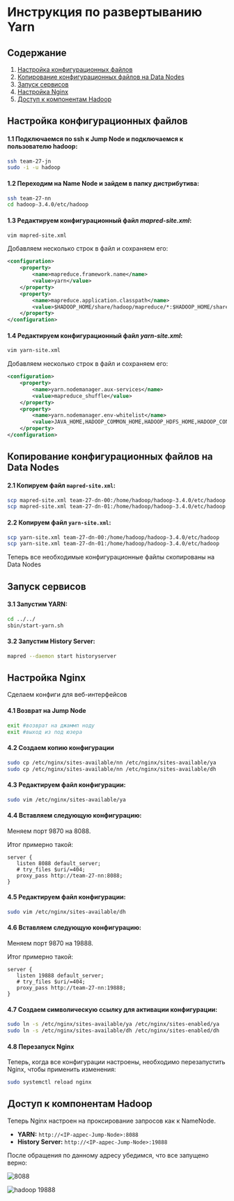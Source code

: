 # Инструкция по развертыванию Yarn

## Содержание

1. [Настройка конфигурационных файлов](#настройка-конфигурационных-файлов)
2. [Копирование конфигурационных файлов на Data Nodes](#копирование-конфигурационных-файлов-на-data-nodes)
3. [Запуск сервисов](#запуск-сервисов)
4. [Настройка Nginx](#настройка-nginx)
8. [Доступ к компонентам Hadoop](#доступ-к-компонентам-hadoop)

## Настройка конфигурационных файлов

#### 1.1 Подключаемся по ssh к Jump Node и подключаемся к пользователю hadoop: 

```bash
ssh team-27-jn
sudo -i -u hadoop
```
#### 1.2 Переходим на Name Node и зайдем в папку дистрибутива:

```bash
ssh team-27-nn
cd hadoop-3.4.0/etc/hadoop
```

#### 1.3 Редактируем конфигурационный файл _mapred-site.xml_:

```bash
vim mapred-site.xml
```

Добавляем несколько строк в файл и сохраняем его:

```xml
<configuration>
    <property>
        <name>mapreduce.framework.name</name>
        <value>yarn</value>
    </property>
    <property>
        <name>mapreduce.application.classpath</name>
        <value>$HADOOP_HOME/share/hadoop/mapreduce/*:$HADOOP_HOME/share/hadoop/mapreduce/lib/*</value>
    </property>
</configuration>
```
#### 1.4 Редактируем конфигурационный файл _yarn-site.xml_:

```bash
vim yarn-site.xml
```

Добавляем несколько строк в файл и сохраняем его:

```xml
<configuration>
    <property>
        <name>yarn.nodemanager.aux-services</name>
        <value>mapreduce_shuffle</value>
    </property>
    <property>
        <name>yarn.nodemanager.env-whitelist</name>
        <value>JAVA_HOME,HADOOP_COMMON_HOME,HADOOP_HDFS_HOME,HADOOP_CONF_DIR,CLASSPATH_PREPEND_DISTCACHE,HADOOP_YARN_HOME,HADOOP_HOME,PATH,LANG,TZ,HADOOP_MAPRED_HOME</value>
    </property>
</configuration>
```

## Копирование конфигурационных файлов на Data Nodes

#### 2.1 Копируем файл `mapred-site.xml`:

```bash
scp mapred-site.xml team-27-dn-00:/home/hadoop/hadoop-3.4.0/etc/hadoop
scp mapred-site.xml team-27-dn-01:/home/hadoop/hadoop-3.4.0/etc/hadoop
```

#### 2.2 Копируем файл `yarn-site.xml`:

```bash
scp yarn-site.xml team-27-dn-00:/home/hadoop/hadoop-3.4.0/etc/hadoop
scp yarn-site.xml team-27-dn-01:/home/hadoop/hadoop-3.4.0/etc/hadoop
```

Теперь все необходимые конфигурационные файлы скопированы на Data Nodes

## Запуск сервисов

#### 3.1 Запустим YARN:

```bash
cd ../../
sbin/start-yarn.sh
```

#### 3.2 Запустим History Server:

```bash
mapred --daemon start historyserver
```

## Настройка Nginx

Сделаем конфиги для веб-интерфейсов

#### 4.1 Возврат на Jump Node

```bash
exit #возврат на джаммп ноду
exit #выход из под юзера
```
#### 4.2 Создаем копию конфигурации

```bash
sudo cp /etc/nginx/sites-available/nn /etc/nginx/sites-available/ya
sudo cp /etc/nginx/sites-available/nn /etc/nginx/sites-available/dh
```

#### 4.3 Редактируем файл конфигурации:

```bash
sudo vim /etc/nginx/sites-available/ya
```

#### 4.4 Вставляем следующую конфигурацию:

Меняем порт 9870 на 8088.

Итог примерно такой:

```nginx
server {
   listen 8088 default_server;
   # try_files $uri/=404;
   proxy_pass http://team-27-nn:8088;
}
```

#### 4.5 Редактируем файл конфигурации:

```bash
sudo vim /etc/nginx/sites-available/dh
```

#### 4.6 Вставляем следующую конфигурацию:

Меняем порт 9870 на 19888.

Итог примерно такой:

```nginx
server {
   listen 19888 default_server;
   # try_files $uri/=404;
   proxy_pass http://team-27-nn:19888;
}
```
#### 4.7 Создаем символическую ссылку для активации конфигурации:

```bash
sudo ln -s /etc/nginx/sites-available/ya /etc/nginx/sites-enabled/ya
sudo ln -s /etc/nginx/sites-available/dh /etc/nginx/sites-enabled/dh
```

#### 4.8 Перезапуск Nginx

Теперь, когда все конфигурации настроены, необходимо перезапустить Nginx, чтобы применить изменения:

```bash
sudo systemctl reload nginx
```

## Доступ к компонентам Hadoop

Теперь Nginx настроен на проксирование запросов как к NameNode.

- **YARN:** `http://<IP-адрес-Jump-Node>:8088`
- **History Server:** `http://<IP-адрес-Jump-Node>:19888`

После обращения по данному адресу убедимся, что все запущено верно:

![8088](https://github.com/user-attachments/assets/1fd2f22f-d5d8-423a-be61-8cfc3b1a52a8)


![hadoop 19888](https://github.com/user-attachments/assets/ecf45d0a-96bf-4d39-8f6f-ee20c3596434)

